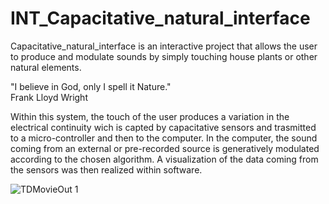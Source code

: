 # INT_Capacitative_natural_interface
Capacitative_natural_interface is an interactive project that allows the user to produce and modulate sounds by simply touching house plants or other natural elements.

"I believe in God, only I spell it Nature." <br/>
Frank Lloyd Wright

Within this system, the touch of the user produces a variation in the electrical continuity wich is capted by capacitative sensors and trasmitted to a micro-controller and then to the computer. In the computer, the sound coming from an external or pre-recorded source is generatively modulated according to the chosen algorithm. A visualization of the data coming from the sensors was then realized within software.

![TDMovieOut 1](https://user-images.githubusercontent.com/82780678/194761606-9442ebd9-6d16-4c13-a647-89fb11a1fa59.gif)
